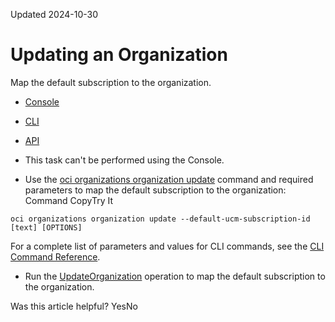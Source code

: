 Updated 2024-10-30
# Updating an Organization
Map the default subscription to the organization.
  * [Console](https://docs.oracle.com/en-us/iaas/Content/General/organization/organization-update.htm)
  * [CLI](https://docs.oracle.com/en-us/iaas/Content/General/organization/organization-update.htm)
  * [API](https://docs.oracle.com/en-us/iaas/Content/General/organization/organization-update.htm)


  * This task can't be performed using the Console.
  * Use the [oci organizations organization update](https://docs.oracle.com/iaas/tools/oci-cli/latest/oci_cli_docs/cmdref/organizations/organization/update.html) command and required parameters to map the default subscription to the organization:
Command
CopyTry It
```
oci organizations organization update --default-ucm-subscription-id [text] [OPTIONS]
```

For a complete list of parameters and values for CLI commands, see the [CLI Command Reference](https://docs.oracle.com/iaas/tools/oci-cli/latest).
  * Run the [UpdateOrganization](https://docs.oracle.com/iaas/api/#/en/organizations/latest/Organization/UpdateOrganization) operation to map the default subscription to the organization.


Was this article helpful?
YesNo


